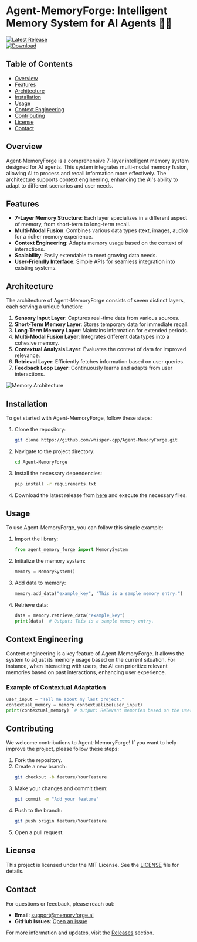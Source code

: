 # Agent-MemoryForge: Intelligent Memory System for AI Agents 🧠✨

[![Latest Release](https://img.shields.io/github/v/release/whisper-cpp/Agent-MemoryForge)](https://github.com/whisper-cpp/Agent-MemoryForge/releases)  
[![Download](https://img.shields.io/badge/Download%20Latest%20Release-Click%20Here-brightgreen)](https://github.com/whisper-cpp/Agent-MemoryForge/releases)

## Table of Contents

- [Overview](#overview)
- [Features](#features)
- [Architecture](#architecture)
- [Installation](#installation)
- [Usage](#usage)
- [Context Engineering](#context-engineering)
- [Contributing](#contributing)
- [License](#license)
- [Contact](#contact)

## Overview

Agent-MemoryForge is a comprehensive 7-layer intelligent memory system designed for AI agents. This system integrates multi-modal memory fusion, allowing AI to process and recall information more effectively. The architecture supports context engineering, enhancing the AI's ability to adapt to different scenarios and user needs.

## Features

- **7-Layer Memory Structure**: Each layer specializes in a different aspect of memory, from short-term to long-term recall.
- **Multi-Modal Fusion**: Combines various data types (text, images, audio) for a richer memory experience.
- **Context Engineering**: Adapts memory usage based on the context of interactions.
- **Scalability**: Easily extendable to meet growing data needs.
- **User-Friendly Interface**: Simple APIs for seamless integration into existing systems.

## Architecture

The architecture of Agent-MemoryForge consists of seven distinct layers, each serving a unique function:

1. **Sensory Input Layer**: Captures real-time data from various sources.
2. **Short-Term Memory Layer**: Stores temporary data for immediate recall.
3. **Long-Term Memory Layer**: Maintains information for extended periods.
4. **Multi-Modal Fusion Layer**: Integrates different data types into a cohesive memory.
5. **Contextual Analysis Layer**: Evaluates the context of data for improved relevance.
6. **Retrieval Layer**: Efficiently fetches information based on user queries.
7. **Feedback Loop Layer**: Continuously learns and adapts from user interactions.

![Memory Architecture](https://via.placeholder.com/800x400?text=Memory+Architecture)

## Installation

To get started with Agent-MemoryForge, follow these steps:

1. Clone the repository:
   ```bash
   git clone https://github.com/whisper-cpp/Agent-MemoryForge.git
   ```

2. Navigate to the project directory:
   ```bash
   cd Agent-MemoryForge
   ```

3. Install the necessary dependencies:
   ```bash
   pip install -r requirements.txt
   ```

4. Download the latest release from [here](https://github.com/whisper-cpp/Agent-MemoryForge/releases) and execute the necessary files.

## Usage

To use Agent-MemoryForge, you can follow this simple example:

1. Import the library:
   ```python
   from agent_memory_forge import MemorySystem
   ```

2. Initialize the memory system:
   ```python
   memory = MemorySystem()
   ```

3. Add data to memory:
   ```python
   memory.add_data("example_key", "This is a sample memory entry.")
   ```

4. Retrieve data:
   ```python
   data = memory.retrieve_data("example_key")
   print(data)  # Output: This is a sample memory entry.
   ```

## Context Engineering

Context engineering is a key feature of Agent-MemoryForge. It allows the system to adjust its memory usage based on the current situation. For instance, when interacting with users, the AI can prioritize relevant memories based on past interactions, enhancing user experience.

### Example of Contextual Adaptation

```python
user_input = "Tell me about my last project."
contextual_memory = memory.contextualize(user_input)
print(contextual_memory)  # Output: Relevant memories based on the user's last project.
```

## Contributing

We welcome contributions to Agent-MemoryForge! If you want to help improve the project, please follow these steps:

1. Fork the repository.
2. Create a new branch:
   ```bash
   git checkout -b feature/YourFeature
   ```
3. Make your changes and commit them:
   ```bash
   git commit -m "Add your feature"
   ```
4. Push to the branch:
   ```bash
   git push origin feature/YourFeature
   ```
5. Open a pull request.

## License

This project is licensed under the MIT License. See the [LICENSE](LICENSE) file for details.

## Contact

For questions or feedback, please reach out:

- **Email**: support@memoryforge.ai
- **GitHub Issues**: [Open an issue](https://github.com/whisper-cpp/Agent-MemoryForge/issues)

For more information and updates, visit the [Releases](https://github.com/whisper-cpp/Agent-MemoryForge/releases) section.